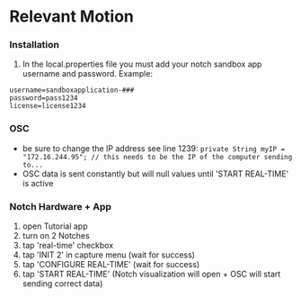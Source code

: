 # Relevant Motion

### Installation
1. In the local.properties file you must add your notch sandbox app username and password. Example:

```
username=sandboxapplication-###
password=pass1234
license=license1234
```


### OSC

* be sure to change the IP address
see line 1239: `private String myIP = "172.16.244.95"; // this needs to be the IP of the computer sending to...`
* OSC data is sent constantly but will null values until 'START REAL-TIME' is active


### Notch Hardware + App

  1. open Tutorial app
  2. turn on 2 Notches
  3. tap 'real-time' checkbox
  4. tap 'INIT 2' in capture menu (wait for success)
  5. tap 'CONFIGURE REAL-TIME' (wait for success)
  6. tap 'START REAL-TIME' (Notch visualization will open + OSC will start sending correct data)

